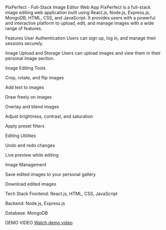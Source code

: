 PixPerfect - Full-Stack Image Editor Web App
PixPerfect is a full-stack image editing web application built using React.js, Node.js, Express.js, MongoDB, HTML, CSS, and JavaScript. It provides users with a powerful and interactive platform to upload, edit, and manage images with a wide range of features.

Features
User Authentication
Users can sign up, log in, and manage their sessions securely.

Image Upload and Storage
Users can upload images and view them in their personal image section.

Image Editing Tools

Crop, rotate, and flip images

Add text to images

Draw freely on images

Overlay and blend images

Adjust brightness, contrast, and saturation

Apply preset filters

Editing Utilities

Undo and redo changes

Live preview while editing

Image Management

Save edited images to your personal gallery

Download edited images

Tech Stack
Frontend: React.js, HTML, CSS, JavaScript

Backend: Node.js, Express.js

Database: MongoDB







DEMO VIDEO
[Watch demo video](https://drive.google.com/file/d/1m51Q1iRPizSoNGQzjMTdOXvx7xFPPLTZ/view?usp=drivesdk)
